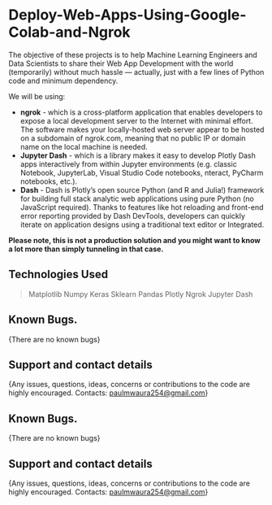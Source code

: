 # Deploy-Web-Apps-Using-Google-Colab-and-Ngrok

The objective of these projects is to help Machine Learning Engineers and Data Scientists to share their Web App Development with the world (temporarily) without much hassle — actually, just with a few lines of Python code and minimum dependency. 

We will be using:
* **ngrok** -  which is a cross-platform application that enables developers to expose a local development server to the Internet with minimal effort. The software makes your locally-hosted web server appear to be hosted on a subdomain of ngrok.com, meaning that no public IP or domain name on the local machine is needed.
* **Jupyter Dash** - which is a library makes it easy to develop Plotly Dash apps interactively from within Jupyter environments (e.g. classic Notebook, JupyterLab, Visual Studio Code notebooks, nteract, PyCharm notebooks, etc.).
* **Dash** - Dash is Plotly’s open source Python (and R and Julia!) framework for building full stack analytic web applications using pure Python (no JavaScript required). Thanks to features like hot reloading and front-end error reporting provided by Dash DevTools, developers can quickly iterate on application designs using a traditional text editor or Integrated.

**Please note, this is not a production solution and you might want to know a lot more than simply tunneling in that case.**

## Technologies Used
> Matplotlib
> Numpy
> Keras
> Sklearn
> Pandas
> Plotly
> Ngrok
> Jupyter Dash

## Known Bugs.
{There are no known bugs}

## Support and contact details
{Any issues, questions, ideas, concerns or contributions to the code are highly encouraged. Contacts: paulmwaura254@gmail.com}


## Known Bugs.
{There are no known bugs}

## Support and contact details
{Any issues, questions, ideas, concerns or contributions to the code are highly encouraged. Contacts: paulmwaura254@gmail.com}
